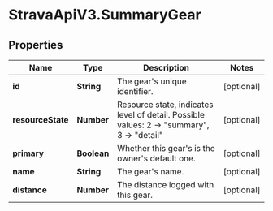 # StravaApiV3.SummaryGear

## Properties
Name | Type | Description | Notes
------------ | ------------- | ------------- | -------------
**id** | **String** | The gear's unique identifier. | [optional] 
**resourceState** | **Number** | Resource state, indicates level of detail. Possible values: 2 -> \"summary\", 3 -> \"detail\" | [optional] 
**primary** | **Boolean** | Whether this gear's is the owner's default one. | [optional] 
**name** | **String** | The gear's name. | [optional] 
**distance** | **Number** | The distance logged with this gear. | [optional] 


